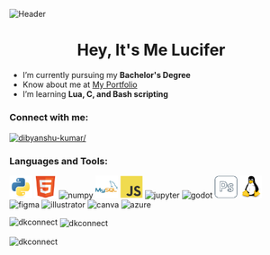 ![Header](./your-header-image-name.png)
<h1 align="center">Hey, It's Me Lucifer</h1>

- I’m currently pursuing my **Bachelor's Degree**  
- Know about me at [My Portfolio](https://dibyanshukr-portfolio.my.canva.site)  
- I’m learning **Lua, C, and Bash scripting**  

<h3 align="left">Connect with me:</h3>
<p align="left">
  <a href="https://linkedin.com/in/dibyanshu-kumar/" target="blank">
    <img align="center" src="https://raw.githubusercontent.com/rahuldkjain/github-profile-readme-generator/master/src/images/icons/Social/linked-in-alt.svg" alt="dibyanshu-kumar/" height="30" width="40" />
  </a>
</p>

<h3 align="left">Languages and Tools:</h3>
<p align="left">
  <img src="https://raw.githubusercontent.com/devicons/devicon/master/icons/python/python-original.svg" alt="python" width="40" height="40"/> 
  <img src="https://raw.githubusercontent.com/devicons/devicon/master/icons/html5/html5-original.svg" alt="html5" width="40" height="40"/> 
  <img src="https://upload.wikimedia.org/wikipedia/commons/3/31/NumPy_logo_2020.svg" alt="numpy" width="40" height="40"/> 
  <img src="https://raw.githubusercontent.com/devicons/devicon/master/icons/mysql/mysql-original-wordmark.svg" alt="mysql" width="40" height="40"/> 
  <img src="https://raw.githubusercontent.com/devicons/devicon/master/icons/javascript/javascript-original.svg" alt="javascript" width="40" height="40"/> 
  <img src="https://upload.wikimedia.org/wikipedia/commons/3/38/Jupyter_logo.svg" alt="jupyter" width="40" height="40"/> 
  <img src="https://upload.wikimedia.org/wikipedia/commons/6/6a/Godot_icon.svg" alt="godot" width="40" height="40"/>
  <img src="https://raw.githubusercontent.com/devicons/devicon/master/icons/photoshop/photoshop-line.svg" alt="photoshop" width="40" height="40"/> 
  <img src="https://raw.githubusercontent.com/devicons/devicon/master/icons/linux/linux-original.svg" alt="linux" width="40" height="40"/> 
  <img src="https://www.vectorlogo.zone/logos/figma/figma-icon.svg" alt="figma" width="40" height="40"/> 
  <img src="https://www.vectorlogo.zone/logos/adobe_illustrator/adobe_illustrator-icon.svg" alt="illustrator" width="40" height="40"/> 
  <img src="https://www.vectorlogo.zone/logos/canva/canva-icon.svg" alt="canva" width="40" height="40"/> 
  <img src="https://www.vectorlogo.zone/logos/microsoft_azure/microsoft_azure-icon.svg" alt="azure" width="40" height="40"/> 
  
</p>

<p><img align="left" src="https://github-readme-stats.vercel.app/api/top-langs?username=dkconnect&show_icons=true&locale=en&layout=compact" alt="dkconnect" /></p>

<p>&nbsp;<img align="center" src="https://github-readme-stats.vercel.app/api?username=dkconnect&show_icons=true&locale=en" alt="dkconnect" /></p>

<p><img align="center" src="https://github-readme-streak-stats.herokuapp.com/?user=dkconnect&" alt="dkconnect" /></p>

